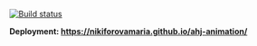 [![Build status](https://ci.appveyor.com/api/projects/status/m2yrgcmqkraf1ljp?svg=true)](https://ci.appveyor.com/project/nikiforovamaria/ahj-animation)

**Deployment: https://nikiforovamaria.github.io/ahj-animation/**